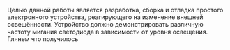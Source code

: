 Целью данной работы является разработка, сборка и отладка простого электронного устройства, реагирующего на изменение внешней освещённости. Устройство должно
демонстрировать различную частоту мигания светодиода в зависимости от уровня освещения. Глянем что получилось
